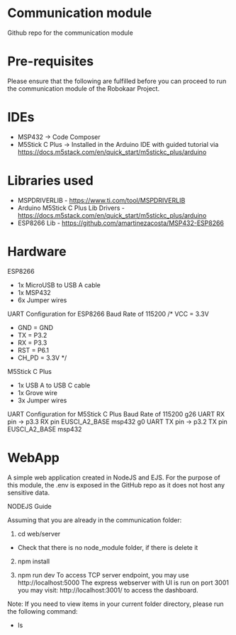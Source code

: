 # Communication module

Github repo for the communication module

# Pre-requisites

Please ensure that the following are fulfilled before you can proceed to run the communication module of the Robokaar Project.

# IDEs

- MSP432 -> Code Composer
- M5Stick C Plus -> Installed in the Arduino IDE with guided tutorial via https://docs.m5stack.com/en/quick_start/m5stickc_plus/arduino

# Libraries used

- MSPDRIVERLIB - https://www.ti.com/tool/MSPDRIVERLIB
- Arduino M5Stick C Plus Lib Drivers - https://docs.m5stack.com/en/quick_start/m5stickc_plus/arduino
- ESP8266 Lib - https://github.com/amartinezacosta/MSP432-ESP8266

# Hardware

ESP8266

- 1x MicroUSB to USB A cable
- 1x MSP432
- 6x Jumper wires

UART Configuration for ESP8266
Baud Rate of 115200
/* VCC = 3.3V
 * GND = GND
 * TX = P3.2
 * RX = P3.3
 * RST = P6.1
 * CH_PD = 3.3V */ 

M5Stick C Plus

- 1x USB A to USB C cable
- 1x Grove wire
- 3x Jumper wires

UART Configuration for M5Stick C Plus
Baud Rate of 115200
g26 UART RX pin -> p3.3 RX pin EUSCI_A2_BASE msp432 
g0 UART TX pin -> p3.2 TX pin EUSCI_A2_BASE msp432

# WebApp

A simple web application created in NodeJS and EJS. For the purpose of this module, the .env is exposed in the GitHub repo as it does not host any sensitive data.

NODEJS Guide

Assuming that you are already in the communication folder:

1. cd web/server

- Check that there is no node_module folder, if there is delete it

2. npm install

3. npm run dev
   To access TCP server endpoint, you may use http://localhost:5000
   The express webserver with UI is run on port 3001 you may visit: http://localhost:3001/ to access the dashboard.


Note: If you need to view items in your current folder directory, please run the following command:

- ls